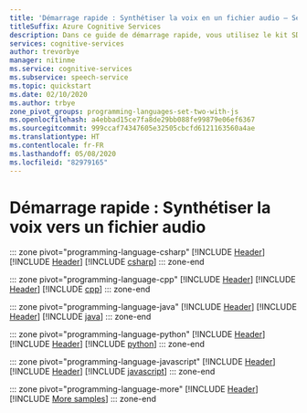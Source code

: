 ```yaml
---
title: 'Démarrage rapide : Synthétiser la voix en un fichier audio – Service Speech'
titleSuffix: Azure Cognitive Services
description: Dans ce guide de démarrage rapide, vous utilisez le kit SDK Speech pour effectuer la synthèse vocale du texte dans un fichier audio.
services: cognitive-services
author: trevorbye
manager: nitinme
ms.service: cognitive-services
ms.subservice: speech-service
ms.topic: quickstart
ms.date: 02/10/2020
ms.author: trbye
zone_pivot_groups: programming-languages-set-two-with-js
ms.openlocfilehash: a4ebbad15ce7fa8de29bb088fe99879e06ef6367
ms.sourcegitcommit: 999ccaf74347605e32505cbcfd6121163560a4ae
ms.translationtype: HT
ms.contentlocale: fr-FR
ms.lasthandoff: 05/08/2020
ms.locfileid: "82979165"
---
```

# <a name="quickstart-synthesize-speech-into-an-audio-file"></a>Démarrage rapide : Synthétiser la voix vers un fichier audio

::: zone pivot="programming-language-csharp"
[!INCLUDE [Header](../includes/quickstarts/tts-audio-file/header.md)]
[!INCLUDE [Header](../includes/quickstarts/tts-audio-file/csharp/header.md)]
[!INCLUDE [csharp](../includes/quickstarts/tts-audio-file/csharp/csharp.md)]
::: zone-end

::: zone pivot="programming-language-cpp"
[!INCLUDE [Header](../includes/quickstarts/tts-audio-file/header.md)]
[!INCLUDE [Header](../includes/quickstarts/tts-audio-file/cpp/header.md)]
[!INCLUDE [cpp](../includes/quickstarts/tts-audio-file/cpp/cpp.md)]
::: zone-end

::: zone pivot="programming-language-java"
[!INCLUDE [Header](../includes/quickstarts/tts-audio-file/header.md)]
[!INCLUDE [Header](../includes/quickstarts/tts-audio-file/java/header.md)]
[!INCLUDE [java](../includes/quickstarts/tts-audio-file/java/java.md)]
::: zone-end

::: zone pivot="programming-language-python"
[!INCLUDE [Header](../includes/quickstarts/tts-audio-file/header.md)]
[!INCLUDE [Header](../includes/quickstarts/tts-audio-file/python/header.md)]
[!INCLUDE [python](../includes/quickstarts/tts-audio-file/python/python.md)]
::: zone-end

::: zone pivot="programming-language-javascript"
[!INCLUDE [Header](../includes/quickstarts/tts-audio-file/header.md)]
[!INCLUDE [Header](../includes/quickstarts/tts-audio-file/javascript/header.md)]
[!INCLUDE [javascript](../includes/quickstarts/tts-audio-file/javascript/javascript.md)]
::: zone-end

::: zone pivot="programming-language-more"
[!INCLUDE [Header](../includes/quickstarts/tts-audio-file/more/header.md)]
[!INCLUDE [More samples](../includes/quickstarts/tts-audio-file/more/more.md)]
::: zone-end
